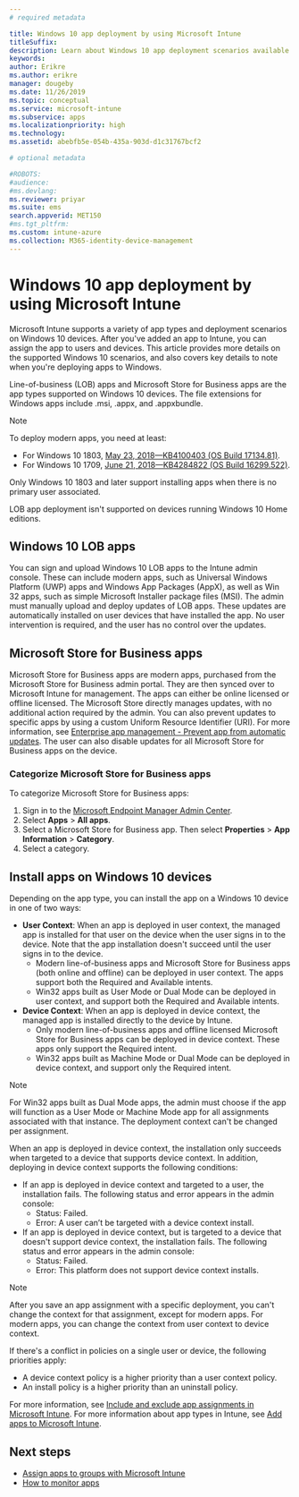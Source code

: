 ```yaml
---
# required metadata

title: Windows 10 app deployment by using Microsoft Intune
titleSuffix: 
description: Learn about Windows 10 app deployment scenarios available with Microsoft Intune.
keywords:
author: Erikre
ms.author: erikre
manager: dougeby
ms.date: 11/26/2019
ms.topic: conceptual
ms.service: microsoft-intune
ms.subservice: apps
ms.localizationpriority: high
ms.technology:
ms.assetid: abebfb5e-054b-435a-903d-d1c31767bcf2

# optional metadata

#ROBOTS:
#audience:
#ms.devlang:
ms.reviewer: priyar
ms.suite: ems
search.appverid: MET150
#ms.tgt_pltfrm:
ms.custom: intune-azure
ms.collection: M365-identity-device-management
---
```


# Windows 10 app deployment by using Microsoft Intune 

Microsoft Intune supports a variety of app types and deployment scenarios on Windows 10 devices. After you've added an app to Intune, you can assign the app to users and devices. This article provides more details on the supported Windows 10 scenarios, and also covers key details to note when you're deploying apps to Windows. 

Line-of-business (LOB) apps and Microsoft Store for Business apps are the app types supported on Windows 10 devices. The file extensions for Windows apps include .msi, .appx, and .appxbundle.  

> [!Note]
> To deploy modern apps, you need at least:
> - For Windows 10 1803, [May 23, 2018—KB4100403 (OS Build 17134.81)](https://support.microsoft.com/help/4100403/windows-10-update-kb4100403).
> - For Windows 10 1709, [June 21, 2018—KB4284822 (OS Build 16299.522)](https://support.microsoft.com/help/4284822).
>
> Only Windows 10 1803 and later support installing apps when there is no primary user associated.
>
> LOB app deployment isn't supported on devices running Windows 10 Home editions.

## Windows 10 LOB apps

You can sign and upload Windows 10 LOB apps to the Intune admin console. These can include modern apps, such as Universal Windows Platform (UWP) apps and Windows App Packages (AppX), as well as Win 32 apps, such as simple Microsoft Installer package files (MSI). The admin must manually upload and deploy updates of LOB apps. These updates are automatically installed on user devices that have installed the app. No user intervention is required, and the user has no control over the updates. 

## Microsoft Store for Business apps

Microsoft Store for Business apps are modern apps, purchased from the Microsoft Store for Business admin portal. They are then synced over to Microsoft Intune for management. The apps can either be online licensed or offline licensed. The Microsoft Store directly manages updates, with no additional action required by the admin. You can also prevent updates to specific apps by using a custom Uniform Resource Identifier (URI). For more information, see [Enterprise app management - Prevent app from automatic updates](https://docs.microsoft.com/windows/client-management/mdm/enterprise-app-management#prevent-app-from-automatic-updates). The user can also disable updates for all Microsoft Store for Business apps on the device. 

### Categorize Microsoft Store for Business apps 
To categorize Microsoft Store for Business apps: 

1. Sign in to the [Microsoft Endpoint Manager Admin Center](https://go.microsoft.com/fwlink/?linkid=2109431).
2. Select **Apps** > **All apps**. 
3. Select a Microsoft Store for Business app. Then select **Properties** > **App Information** > **Category**. 
4. Select a category.

## Install apps on Windows 10 devices
Depending on the app type, you can install the app on a Windows 10 device in one of two ways:

- **User Context**: When an app is deployed in user context, the managed app is installed for that user on the device when the user signs in to the device. Note that the app installation doesn't succeed until the user signs in to the device. 
  - Modern line-of-business apps and Microsoft Store for Business apps (both online and offline) can be deployed in user context. The apps support both the Required and Available intents.
  - Win32 apps built as User Mode or Dual Mode can be deployed in user context, and support both the Required and Available intents. 
- **Device Context**: When an app is deployed in device context, the managed app is installed directly to the device by Intune.
  - Only modern line-of-business apps and offline licensed Microsoft Store for Business apps can be deployed in device context. These apps only support the Required intent.
  - Win32 apps built as Machine Mode or Dual Mode can be deployed in device context, and support only the Required intent.

> [!NOTE]
> For Win32 apps built as Dual Mode apps, the admin must choose if the app will function as a User Mode or Machine Mode app for all assignments associated with that instance. The deployment context can't be changed per assignment.  

When an app is deployed in device context, the installation only succeeds when targeted to a device that supports device context. In addition, deploying in device context supports the following conditions:
- If an app is deployed in device context and targeted to a user, the installation fails. The following status and error appears in the admin console:
  - Status: Failed.
  - Error: A user can’t be targeted with a device context install.
- If an app is deployed in device context, but is targeted to a device that doesn't support device context, the installation fails. The following status and error appears in the admin console:
  - Status: Failed.
  - Error: This platform does not support device context installs. 

> [!Note]
> After you save an app assignment with a specific deployment, you can't change the context for that assignment, except for modern apps. For modern apps, you can change the context from user context to device context. 

If there's a conflict in policies on a single user or device, the following priorities apply:
- A device context policy is a higher priority than a user context policy. 
- An install policy is a higher priority than an uninstall policy.

For more information, see [Include and exclude app assignments in Microsoft Intune](apps-inc-exl-assignments.md). For more information about app types in Intune, see [Add apps to Microsoft Intune](apps-add.md).

## Next steps

- [Assign apps to groups with Microsoft Intune](apps-deploy.md)
- [How to monitor apps](apps-monitor.md)
